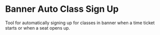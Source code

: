 # Banner Auto Class Sign Up
Tool for automatically signing up for classes in banner when a time ticket starts or when a seat opens up.
